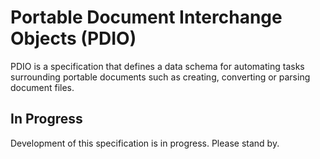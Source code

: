 # Portable Document Interchange Objects (PDIO)

PDIO is a specification that defines a data schema for automating tasks
surrounding portable documents such as creating, converting or parsing 
document files.

## In Progress

Development of this specification is in progress. Please stand by.
